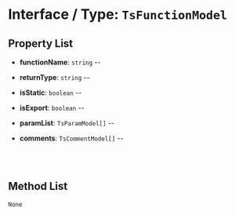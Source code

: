 # Interface / Type: `TsFunctionModel`

    

## Property List

- **functionName**: `string` -- 


- **returnType**: `string` -- 


- **isStatic**: `boolean` -- 


- **isExport**: `boolean` -- 


- **paramList**: `TsParamModel[]` -- 


- **comments**: `TsCommentModel[]` -- 


<br/>
<br/>

## Method List

`None`

